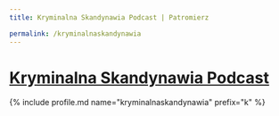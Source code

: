 ```yaml
---
title: Kryminalna Skandynawia Podcast | Patromierz

permalink: /kryminalnaskandynawia
---
```


# [Kryminalna Skandynawia Podcast](https://patronite.pl/kryminalnaskandynawia)

{% include profile.md name="kryminalnaskandynawia" prefix="k" %}
